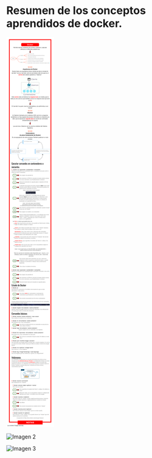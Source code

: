 # Resumen de los conceptos aprendidos de docker.

![Imagen 1](https://github.com/Boogst/docker/blob/master/images/docker.png)

![Imagen 2](https://github.com/Boogst/docker/blob/master/images/docker%20%E2%80%93%202.png)

![Imagen 3](https://github.com/Boogst/docker/blob/master/images/docker%20%E2%80%93%203.png)